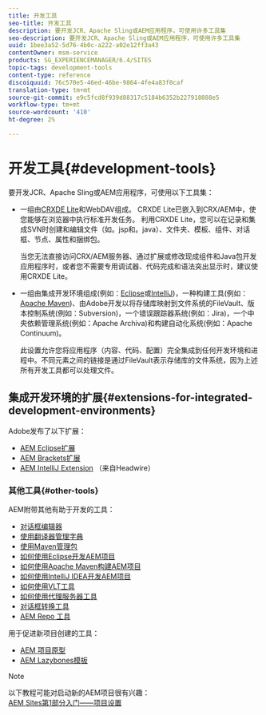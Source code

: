```yaml
---
title: 开发工具
seo-title: 开发工具
description: 要开发JCR、Apache Sling或AEM应用程序，可使用许多工具集
seo-description: 要开发JCR、Apache Sling或AEM应用程序，可使用许多工具集
uuid: 1bee3a52-5d76-4b0c-a222-a02e12ff3a43
contentOwner: msm-service
products: SG_EXPERIENCEMANAGER/6.4/SITES
topic-tags: development-tools
content-type: reference
discoiquuid: 76c570e5-46ed-46be-9864-4fe4a83f0caf
translation-type: tm+mt
source-git-commit: e9c5fcd8f939d88317c5184b6352b227918088e5
workflow-type: tm+mt
source-wordcount: '410'
ht-degree: 2%

---
```



# 开发工具{#development-tools}

要开发JCR、Apache Sling或AEM应用程序，可使用以下工具集：

* 一组由[CRXDE Lite](/help/sites-developing/developing-with-crxde-lite.md)和WebDAV组成。 CRXDE Lite已嵌入到CRX/AEM中，使您能够在浏览器中执行标准开发任务。 利用CRXDE Lite，您可以在记录和集成SVN时创建和编辑文件（如。jsp和。java）、文件夹、模板、组件、对话框、节点、属性和捆绑包。

   当您无法直接访问CRX/AEM服务器、通过扩展或修改现成组件和Java包开发应用程序时，或者您不需要专用调试器、代码完成和语法突出显示时，建议使用CRXDE Lite。

* 一组由集成开发环境组成(例如：[Eclipse](/help/sites-developing/howto-projects-eclipse.md)或[IntelliJ](/help/sites-developing/ht-intellij.md))，一种构建工具(例如：[Apache Maven](/help/sites-developing/ht-projects-maven.md))、由Adobe开发以将存储库映射到文件系统的FileVault、版本控制系统(例如：Subversion)，一个错误跟踪器系统(例如：Jira)，一个中央依赖管理系统(例如：Apache Archiva)和构建自动化系统(例如：Apache Continuum)。

   此设置允许您将应用程序（内容、代码、配置）完全集成到任何开发环境和进程中。不同元素之间的链接是通过FileVault表示存储库的文件系统，因为上述所有开发工具都可以处理文件。

## 集成开发环境的扩展{#extensions-for-integrated-development-environments}

Adobe发布了以下扩展：

* [AEM Eclipse扩展](/help/sites-developing/aem-eclipse.md)
* [AEM Brackets扩展](/help/sites-developing/aem-brackets.md)
* [AEM IntelliJ Extension](https://github.com/headwirecom/aem-ide-tooling-4-intellij/blob/master/documenation/AEM%20Tooling%20Plugin%20for%20IntelliJ%20IDEA.pdf) （来自Headwire）

### 其他工具{#other-tools}

AEM附带其他有助于开发的工具：

* [对话框编辑器](/help/sites-developing/dialog-editor.md)
* [使用翻译器管理字典](/help/sites-developing/i18n-translator.md)
* [使用Maven管理包](/help/sites-developing/vlt-mavenplugin.md)
* [如何使用Eclipse开发AEM项目](/help/sites-developing/howto-projects-eclipse.md)
* [如何使用Apache Maven构建AEM项目](/help/sites-developing/ht-projects-maven.md)
* [如何使用IntelliJ IDEA开发AEM项目](/help/sites-developing/ht-intellij.md)
* [如何使用VLT工具](/help/sites-developing/ht-vlttool.md)
* [如何使用代理服务器工具](/help/sites-developing/ht-proxy-server.md)
* [对话框转换工具](/help/sites-developing/dialog-conversion.md)
* [AEM Repo 工具](/help/sites-developing/aem-repo-tool.md)

用于促进新项目创建的工具：

* [AEM 项目原型](https://github.com/Adobe-Marketing-Cloud/aem-project-archetype)
* [AEM Lazybones模板](https://github.com/Adobe-Consulting-Services/lazybones-aem-templates)

>[!NOTE]
>
>以下教程可能对启动新的AEM项目很有兴趣：\
>[AEM Sites第1部分入门——项目设置](https://helpx.adobe.com/experience-manager/kt/sites/using/getting-started-wknd-tutorial-develop/part1.html)

